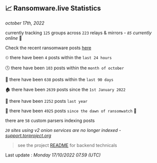 
## 📈 Ransomware.live Statistics
_october 17th, 2022_

currently tracking `125` groups across `223` relays & mirrors - _`85` currently online_ 📡

Check the recent ransomware posts [here](https://www.ransomware.live/#/recentposts)


⏲ there have been `4` posts within the `last 24 hours`

🕓 there have been `103` posts within the `month of october`

📅 there have been `638` posts within the `last 90 days`

🏚 there have been `2639` posts since the `1st January 2022`

🚀 there have been `2252` posts `last year`

🦕 there have been `4925` posts `since the dawn of ransomwatch` 🐣

there are `58` custom parsers indexing posts

_`20` sites using v2 onion services are no longer indexed - [support.torproject.org](https://support.torproject.org/onionservices/v2-deprecation/)_

> see the project [README](https://github.com/jmousqueton/ransomwatch#readme) for backend technicals



Last update : _Monday 17/10/2022 07.59 (UTC)_


